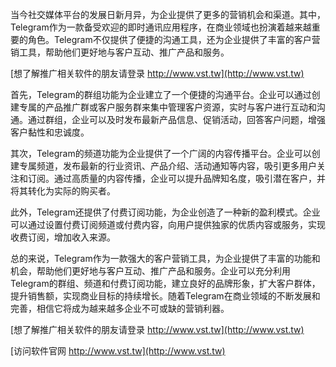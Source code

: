 当今社交媒体平台的发展日新月异，为企业提供了更多的营销机会和渠道。其中，Telegram作为一款备受欢迎的即时通讯应用程序，在商业领域也扮演着越来越重要的角色。Telegram不仅提供了便捷的沟通工具，还为企业提供了丰富的客户营销工具，帮助他们更好地与客户互动、推广产品和服务。

[想了解推广相关软件的朋友请登录 http://www.vst.tw](http://www.vst.tw)

首先，Telegram的群组功能为企业建立了一个便捷的沟通平台。企业可以通过创建专属的产品推广群或客户服务群来集中管理客户资源，实时与客户进行互动和沟通。通过群组，企业可以及时发布最新产品信息、促销活动，回答客户问题，增强客户黏性和忠诚度。

其次，Telegram的频道功能为企业提供了一个广阔的内容传播平台。企业可以创建专属频道，发布最新的行业资讯、产品介绍、活动通知等内容，吸引更多用户关注和订阅。通过高质量的内容传播，企业可以提升品牌知名度，吸引潜在客户，并将其转化为实际的购买者。

此外，Telegram还提供了付费订阅功能，为企业创造了一种新的盈利模式。企业可以通过设置付费订阅频道或付费内容，向用户提供独家的优质内容或服务，实现收费订阅，增加收入来源。

总的来说，Telegram作为一款强大的客户营销工具，为企业提供了丰富的功能和机会，帮助他们更好地与客户互动、推广产品和服务。企业可以充分利用Telegram的群组、频道和付费订阅功能，建立良好的品牌形象，扩大客户群体，提升销售额，实现商业目标的持续增长。随着Telegram在商业领域的不断发展和完善，相信它将成为越来越多企业不可或缺的营销利器。

[想了解推广相关软件的朋友请登录 http://www.vst.tw](http://www.vst.tw)


[访问软件官网 http://www.vst.tw](http://www.vst.tw)
